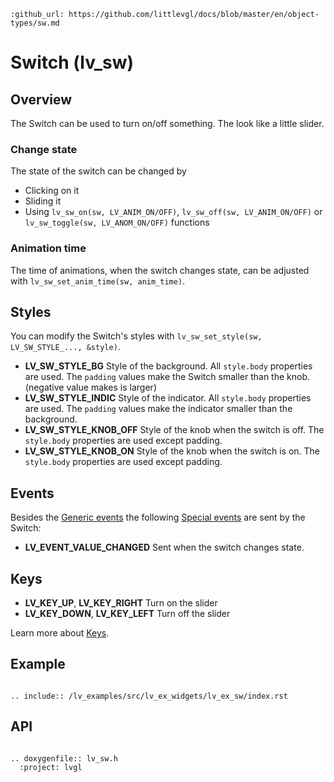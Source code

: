 ```eval_rst
:github_url: https://github.com/littlevgl/docs/blob/master/en/object-types/sw.md
```
# Switch (lv_sw)

## Overview

The Switch can be used to turn on/off something. The look like a little slider. 

### Change state
The state of the switch can be changed by
- Clicking on it
- Sliding it
- Using `lv_sw_on(sw, LV_ANIM_ON/OFF)`, `lv_sw_off(sw, LV_ANIM_ON/OFF)` or `lv_sw_toggle(sw, LV_ANOM_ON/OFF)` functions

### Animation time

The time of animations, when the switch changes state, can be adjusted with `lv_sw_set_anim_time(sw, anim_time)`.

## Styles

You can modify the Switch's styles with `lv_sw_set_style(sw, LV_SW_STYLE_..., &style)`.

- **LV_SW_STYLE_BG** Style of the background. All `style.body` properties are used. The `padding` values make the Switch smaller than the knob. (negative value makes is larger)
- **LV_SW_STYLE_INDIC** Style of the indicator. All `style.body` properties are used. The `padding` values make the indicator smaller than the background. 
- **LV_SW_STYLE_KNOB_OFF** Style of the knob when the switch is off.  The `style.body` properties are used except padding.
- **LV_SW_STYLE_KNOB_ON** Style of the knob when the switch is on.  The `style.body` properties are used except padding.




## Events
Besides the [Generic events](/overview/event.html#generic-events) the following [Special events](/overview/event.html#special-events) are sent by the Switch:
- **LV_EVENT_VALUE_CHANGED** Sent when the switch changes state.

## Keys
- **LV_KEY_UP**, **LV_KEY_RIGHT** Turn on the slider
- **LV_KEY_DOWN**, **LV_KEY_LEFT** Turn off the slider

Learn more about [Keys](/overview/indev).

## Example

```eval_rst

.. include:: /lv_examples/src/lv_ex_widgets/lv_ex_sw/index.rst

```


## API 

```eval_rst

.. doxygenfile:: lv_sw.h
  :project: lvgl
        
```
